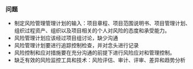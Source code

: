### 问题
- 制定风险管理管理计划的输入：项目章程、项目范围说明书、项目管理计划、组织过程资产、组织以及项目相关的个人对风险的态度和承受能力。
- 风险管理计划应该经过项目组讨论，缺少沟通
- 风险管理计划要进行追踪控制检查，并对念头进行记录
- 风险控制和应对措施要在充分沟通的前提下进行风险应对和管理控制。
- 缺乏有效的风险监控工具和技术：风险评估、审计、评审、差异和趋势分析